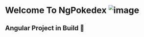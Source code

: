 # Welcome To NgPokedex ![image](<https://upload.wikimedia.org/wikipedia/commons/thumb/5/53/Pok%C3%A9_Ball_icon.svg/770px-Pok%C3%A9_Ball_icon.svg.png>)

## Angular Project in Build 🚧